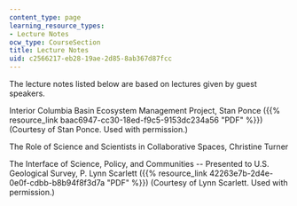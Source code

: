 ```yaml
---
content_type: page
learning_resource_types:
- Lecture Notes
ocw_type: CourseSection
title: Lecture Notes
uid: c2566217-eb28-19ae-2d85-8ab367d87fcc
---
```


The lecture notes listed below are based on lectures given by guest speakers.

Interior Columbia Basin Ecosystem Management Project, Stan Ponce ({{% resource_link baac6947-cc30-18ed-f9c5-9153dc234a56 "PDF" %}}) (Courtesy of Stan Ponce. Used with permission.)

The Role of Science and Scientists in Collaborative Spaces, Christine Turner

The Interface of Science, Policy, and Communities -- Presented to U.S. Geological Survey, P. Lynn Scarlett ({{% resource_link 42263e7b-2d4e-0e0f-cdbb-b8b94f8f3d7a "PDF" %}}) (Courtesy of Lynn Scarlett. Used with permission.)